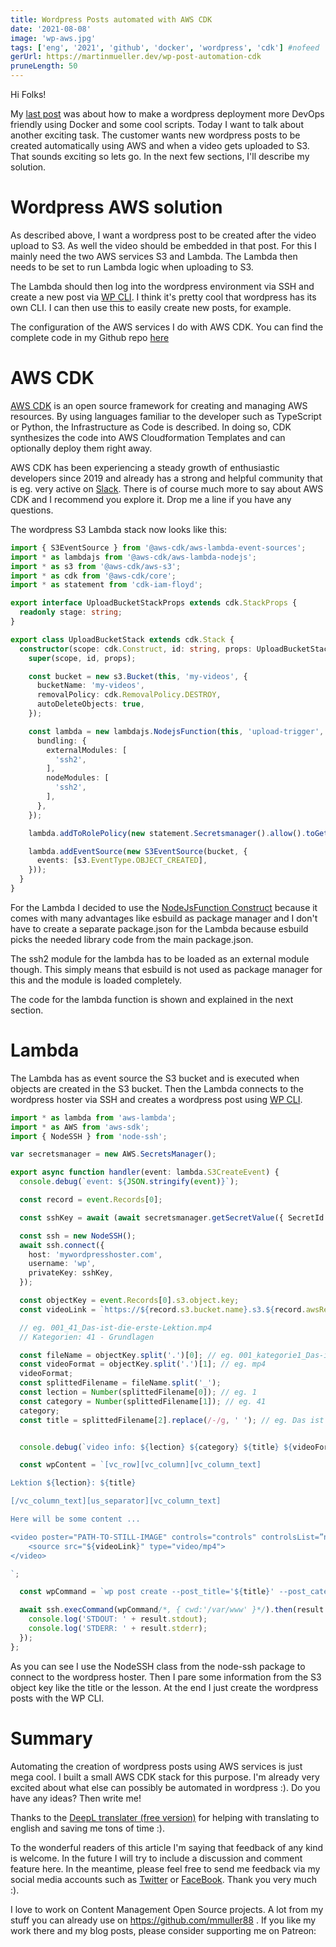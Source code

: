 ```yaml
---
title: Wordpress Posts automated with AWS CDK
date: '2021-08-08'
image: 'wp-aws.jpg'
tags: ['eng', '2021', 'github', 'docker', 'wordpress', 'cdk'] #nofeed
gerUrl: https://martinmueller.dev/wp-post-automation-cdk
pruneLength: 50
---
```


Hi Folks!

My [last post](https://martinmueller.dev/wordpress-with-docker-eng) was about how to make a wordpress deployment more DevOps friendly using Docker and some cool scripts. Today I want to talk about another exciting task. The customer wants new wordpress posts to be created automatically using AWS and when a video gets uploaded to S3. That sounds exciting so lets go. In the next few sections, I'll describe my solution.

# Wordpress AWS solution

As described above, I want a wordpress post to be created after the video upload to S3. As well the video should be embedded in that post. For this I mainly need the two AWS services S3 and Lambda. The Lambda then needs to be set to run Lambda logic when uploading to S3.

The Lambda should then log into the wordpress environment via SSH and create a new post via [WP CLI](https://developer.wordpress.org/cli/commands/post/create/). I think it's pretty cool that wordpress has its own CLI. I can then use this to easily create new posts, for example.

The configuration of the AWS services I do with AWS CDK. You can find the complete code in my Github repo [here](https://github.com/hacking-akademie/video-up)

# AWS CDK
[AWS CDK](https://github.com/aws/aws-cdk) is an open source framework for creating and managing AWS resources. By using languages familiar to the developer such as TypeScript or Python, the Infrastructure as Code is described. In doing so, CDK synthesizes the code into AWS Cloudformation Templates and can optionally deploy them right away.

AWS CDK has been experiencing a steady growth of enthusiastic developers since 2019 and already has a strong and helpful community that is eg. very active on [Slack](https://cdk-dev.slack.com). There is of course much more to say about AWS CDK and I recommend you explore it. Drop me a line if you have any questions.

The wordpress S3 Lambda stack now looks like this:

```ts
import { S3EventSource } from '@aws-cdk/aws-lambda-event-sources';
import * as lambdajs from '@aws-cdk/aws-lambda-nodejs';
import * as s3 from '@aws-cdk/aws-s3';
import * as cdk from '@aws-cdk/core';
import * as statement from 'cdk-iam-floyd';

export interface UploadBucketStackProps extends cdk.StackProps {
  readonly stage: string;
}

export class UploadBucketStack extends cdk.Stack {
  constructor(scope: cdk.Construct, id: string, props: UploadBucketStackProps) {
    super(scope, id, props);

    const bucket = new s3.Bucket(this, 'my-videos', {
      bucketName: 'my-videos',
      removalPolicy: cdk.RemovalPolicy.DESTROY,
      autoDeleteObjects: true,
    });

    const lambda = new lambdajs.NodejsFunction(this, 'upload-trigger', {
      bundling: {
        externalModules: [
          'ssh2',
        ],
        nodeModules: [
          'ssh2',
        ],
      },
    });

    lambda.addToRolePolicy(new statement.Secretsmanager().allow().toGetSecretValue());

    lambda.addEventSource(new S3EventSource(bucket, {
      events: [s3.EventType.OBJECT_CREATED],
    }));
  }
}
```

For the Lambda I decided to use the [NodeJsFunction Construct](https://docs.aws.amazon.com/cdk/api/latest/docs/@aws-cdk_aws-lambda-nodejs.NodejsFunction.html) because it comes with many advantages like esbuild as package manager and I don't have to create a separate package.json for the Lambda because esbuild picks the needed library code from the main package.json.

The ssh2 module for the lambda has to be loaded as an external module though. This simply means that esbuild is not used as package manager for this and the module is loaded completely.

The code for the lambda function is shown and explained in the next section.

# Lambda
The Lambda has as event source the S3 bucket and is executed when objects are created in the S3 bucket. Then the Lambda connects to the wordpress hoster via SSH and creates a wordpress post using [WP CLI](https://developer.wordpress.org/cli/commands/post/create/).

```ts
import * as lambda from 'aws-lambda';
import * as AWS from 'aws-sdk';
import { NodeSSH } from 'node-ssh';

var secretsmanager = new AWS.SecretsManager();

export async function handler(event: lambda.S3CreateEvent) {
  console.debug(`event: ${JSON.stringify(event)}`);

  const record = event.Records[0];

  const sshKey = await (await secretsmanager.getSecretValue({ SecretId: 'sshkey' }).promise()).SecretString;

  const ssh = new NodeSSH();
  await ssh.connect({
    host: 'mywordpresshoster.com',
    username: 'wp',
    privateKey: sshKey,
  });

  const objectKey = event.Records[0].s3.object.key;
  const videoLink = `https://${record.s3.bucket.name}.s3.${record.awsRegion}.amazonaws.com/${objectKey}`;

  // eg. 001_41_Das-ist-die-erste-Lektion.mp4
  // Kategorien: 41 - Grundlagen

  const fileName = objectKey.split('.')[0]; // eg. 001_kategorie1_Das-ist-die-erste-Lektion
  const videoFormat = objectKey.split('.')[1]; // eg. mp4
  videoFormat;
  const splittedFilename = fileName.split('_');
  const lection = Number(splittedFilename[0]); // eg. 1
  const category = Number(splittedFilename[1]); // eg. 41
  category;
  const title = splittedFilename[2].replace(/-/g, ' '); // eg. Das ist die erste Lektion


  console.debug(`video info: ${lection} ${category} ${title} ${videoFormat}`);

  const wpContent = `[vc_row][vc_column][vc_column_text]

Lektion ${lection}: ${title}

[/vc_column_text][us_separator][vc_column_text]

Here will be some content ...

<video poster="PATH-TO-STILL-IMAGE" controls="controls" controlsList=”nodownload” width="640" height="360">
    <source src="${videoLink}" type="video/mp4">
</video>

`;

  const wpCommand = `wp post create --post_title='${title}' --post_categories='${category}' --post_content='${wpContent}'`; // category?

  await ssh.execCommand(wpCommand/*, { cwd:'/var/www' }*/).then(result => {
    console.log('STDOUT: ' + result.stdout);
    console.log('STDERR: ' + result.stderr);
  });
};
```

As you can see I use the NodeSSH class from the node-ssh package to connect to the wordpress hoster. Then I pare some information from the S3 object key like the title or the lesson. At the end I just create the wordpress posts with the WP CLI.

# Summary
Automating the creation of wordpress posts using AWS services is just mega cool. I built a small AWS CDK stack for this purpose. I'm already very excited about what else can possibly be automated in wordpress :). Do you have any ideas? Then write me!

Thanks to the [DeepL translater (free version)](https://DeepL.com/Translator) for helping with translating to english and saving me tons of time :).

To the wonderful readers of this article I'm saying that feedback of any kind is welcome. In the future I will try to include a discussion and comment feature here. In the meantime, please feel free to send me feedback via my social media accounts such as [Twitter](https://twitter.com/MartinMueller_) or [FaceBook](https://facebook.com/martin.muller.10485). Thank you very much :).

I love to work on Content Management Open Source projects. A lot from my stuff you can already use on https://github.com/mmuller88 . If you like my work there and my blog posts, please consider supporting me on Patreon:

 